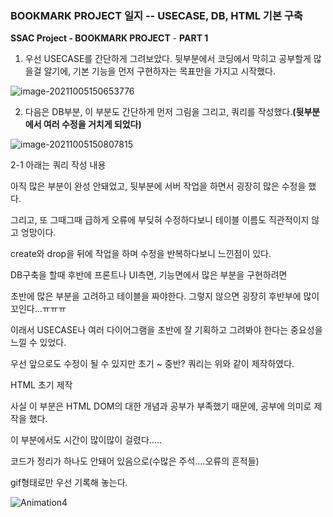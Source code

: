 ### BOOKMARK PROJECT 일지 -- USECASE, DB, HTML 기본 구축



**SSAC Project - BOOKMARK PROJECT** - **PART 1**



1. 우선 USECASE를 간단하게 그려보았다. 뒷부분에서 코딩에서 막히고 공부할게 많을걸 알기에, 기본 기능을 먼저 구현하자는 목표만을 가지고 시작했다.


![image-20211005150653776](https://user-images.githubusercontent.com/89231521/135973357-58270f42-81cb-4f6d-8710-0b4c1a441d93.png)



2. 다음은 DB부분, 이 부분도 간단하게 먼저 그림을 그리고, 쿼리를 작성했다.**(뒷부분에서 여러 수정을 거치게 되었다)**


![image-20211005150807815](https://user-images.githubusercontent.com/89231521/135973385-3472dbd2-cd57-473a-a70a-c8d337d4949e.png)



2-1 아래는 쿼리 작성 내용


<script src="https://gist.github.com/protkg/89da8efb50105f08fad98536a93a7a4d.js"></script>




아직 많은 부분이 완성 안돼었고, 뒷부분에 서버 작업을 하면서 굉장히 많은 수정을 했다.

그리고, 또 그때그때 급하게 오류에 부딪혀 수정하다보니 테이블 이름도 직관적이지 않고 엉망이다. 



create와 drop을 뒤에 작업을 하며 수정을 반복하다보니 느낀점이 있다.



DB구축을 할때 후반에 프론트나 UI측면, 기능면에서 많은 부분을 구현하려면 

초반에 많은 부분을 고려하고 테이블을 짜야한다. 그렇지 않으면 굉장히 후반부에 많이 꼬인다...ㅠㅠㅠ

이래서 USECASE나 여러 다이어그램을 초반에 잘 기획하고 그려봐야 한다는 중요성을 느낄 수 있었다.



우선 앞으로도 수정이 될 수 있지만 초기 ~ 중반? 쿼리는 위와 같이 제작하였다.





HTML 초기 제작

사실 이 부분은 HTML DOM의 대한 개념과 공부가 부족했기 때문에, 공부에 의미로 제작을 했다.

이 부분에서도 시간이 많이많이 걸렸다.....



코드가 정리가 하나도 안돼어 있음으로(수많은 주석....오류의 흔적들) 

gif형태로만 우선 기록해 놓는다.



![Animation4](C:\Users\profi\Desktop\Animation4.gif)









